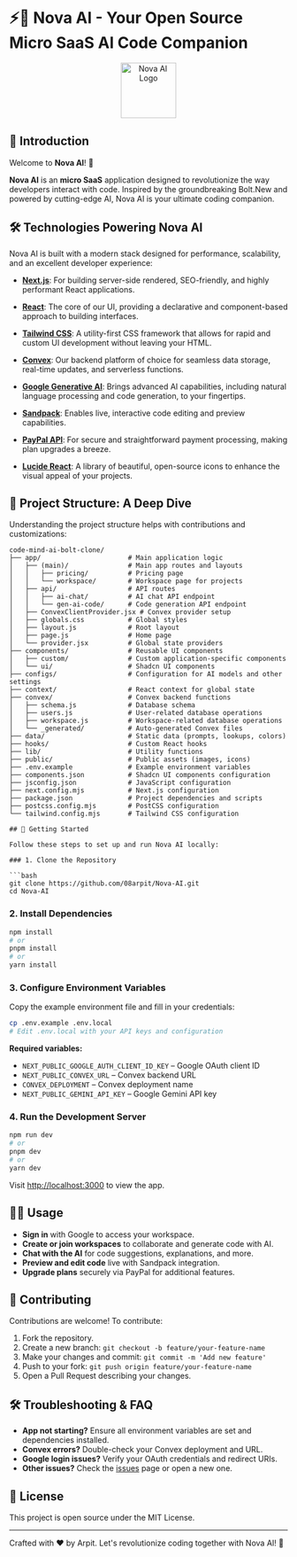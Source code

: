 # ⚡️🧠 Nova AI - Your Open Source Micro SaaS AI Code Companion

<div align="center">

<img src="https://nova-ai.vercel.app/logo.png" alt="Nova AI Logo" width="100" />

</div>

## 👋 Introduction

Welcome to **Nova AI**! 🚀

**Nova AI** is an **micro SaaS** application designed to revolutionize the way developers interact with code. Inspired by the groundbreaking Bolt.New and powered by cutting-edge AI, Nova AI is your ultimate coding companion.

## 🛠 Technologies Powering Nova AI

Nova AI is built with a modern stack designed for performance, scalability, and an excellent developer experience:

- **[Next.js](https://nextjs.org/)**: For building server-side rendered, SEO-friendly, and highly performant React applications.

- **[React](https://reactjs.org/)**: The core of our UI, providing a declarative and component-based approach to building interfaces.

- **[Tailwind CSS](https://tailwindcss.com/)**: A utility-first CSS framework that allows for rapid and custom UI development without leaving your HTML.

- **[Convex](https://www.convex.dev/)**: Our backend platform of choice for seamless data storage, real-time updates, and serverless functions.

- **[Google Generative AI](https://ai.google/)**: Brings advanced AI capabilities, including natural language processing and code generation, to your fingertips.

- **[Sandpack](https://sandpack.codesandbox.io/)**: Enables live, interactive code editing and preview capabilities.

- **[PayPal API](https://developer.paypal.com/docs/api/overview/)**: For secure and straightforward payment processing, making plan upgrades a breeze.

- **[Lucide React](https://lucide.dev/docs/lucide-react)**: A library of beautiful, open-source icons to enhance the visual appeal of your projects.

## 📂 Project Structure: A Deep Dive

Understanding the project structure helps with contributions and customizations:

```
code-mind-ai-bolt-clone/
├── app/                      # Main application logic
│   ├── (main)/               # Main app routes and layouts
│   │   ├── pricing/          # Pricing page
│   │   └── workspace/        # Workspace page for projects
│   ├── api/                  # API routes
│   │   ├── ai-chat/          # AI chat API endpoint
│   │   └── gen-ai-code/      # Code generation API endpoint
│   ├── ConvexClientProvider.jsx # Convex provider setup
│   ├── globals.css           # Global styles
│   ├── layout.js             # Root layout
│   ├── page.js               # Home page
│   └── provider.jsx          # Global state providers
├── components/               # Reusable UI components
│   ├── custom/               # Custom application-specific components
│   └── ui/                   # Shadcn UI components
├── configs/                  # Configuration for AI models and other settings
├── context/                  # React context for global state
├── convex/                   # Convex backend functions
│   ├── schema.js             # Database schema
│   ├── users.js              # User-related database operations
│   ├── workspace.js          # Workspace-related database operations
│   └── _generated/           # Auto-generated Convex files
├── data/                     # Static data (prompts, lookups, colors)
├── hooks/                    # Custom React hooks
├── lib/                      # Utility functions
├── public/                   # Public assets (images, icons)
├── .env.example              # Example environment variables
├── components.json           # Shadcn UI components configuration
├── jsconfig.json             # JavaScript configuration
├── next.config.mjs           # Next.js configuration
├── package.json              # Project dependencies and scripts
├── postcss.config.mjs        # PostCSS configuration
└── tailwind.config.mjs       # Tailwind CSS configuration

## 🚀 Getting Started

Follow these steps to set up and run Nova AI locally:

### 1. Clone the Repository

```bash
git clone https://github.com/08arpit/Nova-AI.git
cd Nova-AI
```

### 2. Install Dependencies

```bash
npm install
# or
pnpm install
# or
yarn install
```

### 3. Configure Environment Variables

Copy the example environment file and fill in your credentials:

```bash
cp .env.example .env.local
# Edit .env.local with your API keys and configuration
```

**Required variables:**
- `NEXT_PUBLIC_GOOGLE_AUTH_CLIENT_ID_KEY` – Google OAuth client ID
- `NEXT_PUBLIC_CONVEX_URL` – Convex backend URL
- `CONVEX_DEPLOYMENT` – Convex deployment name
- `NEXT_PUBLIC_GEMINI_API_KEY` – Google Gemini API key

### 4. Run the Development Server

```bash
npm run dev
# or
pnpm dev
# or
yarn dev
```

Visit [http://localhost:3000](http://localhost:3000) to view the app.

## 🧑‍💻 Usage

- **Sign in** with Google to access your workspace.
- **Create or join workspaces** to collaborate and generate code with AI.
- **Chat with the AI** for code suggestions, explanations, and more.
- **Preview and edit code** live with Sandpack integration.
- **Upgrade plans** securely via PayPal for additional features.

## 🤝 Contributing

Contributions are welcome! To contribute:

1. Fork the repository.
2. Create a new branch: `git checkout -b feature/your-feature-name`
3. Make your changes and commit: `git commit -m 'Add new feature'`
4. Push to your fork: `git push origin feature/your-feature-name`
5. Open a Pull Request describing your changes.

## 🛠 Troubleshooting & FAQ

- **App not starting?** Ensure all environment variables are set and dependencies installed.
- **Convex errors?** Double-check your Convex deployment and URL.
- **Google login issues?** Verify your OAuth credentials and redirect URIs.
- **Other issues?** Check the [issues](https://github.com/08arpit/Nova-AI/issues) page or open a new one.

## 📄 License

This project is open source under the MIT License.

---

Crafted with ❤️ by Arpit. Let's revolutionize coding together with Nova AI! 🎉